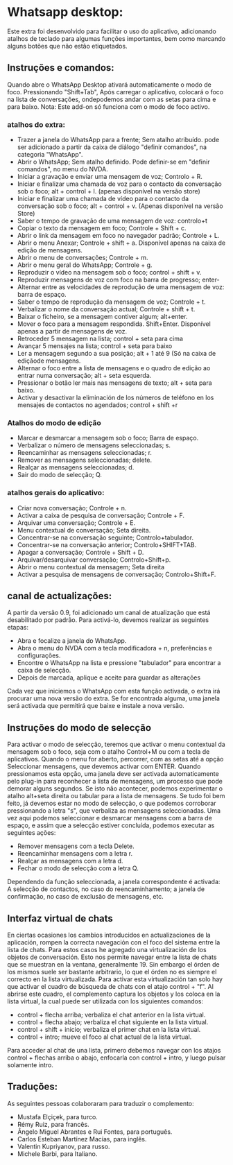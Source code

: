 ﻿# Whatsapp desktop:
Este extra foi desenvolvido para facilitar o uso do aplicativo, adicionando atalhos de teclado para algumas funções importantes, bem como marcando alguns botões que não estão etiquetados.

## Instruções e comandos:
Quando abre o WhatsApp Desktop ativará automaticamente o modo de foco. Pressionando "Shift+Tab", Após carregar o aplicativo, colocará o foco na lista de conversações, ondepodemos andar com as setas para cima e para baixo.
Nota: Este add-on só funciona com o modo de foco activo.

### atalhos do extra:

* Trazer a janela do WhatsApp para a frente; Sem atalho atribuído. pode ser adicionado a partir da caixa de diálogo "definir comandos", na categoria "WhatsApp".
* Abrir o WhatsApp; Sem atalho definido. Pode definir-se em "definir comandos", no menu do NVDA.
* Iniciar a gravação e enviar  uma mensagem de voz; Controlo + R.
* Iniciar e finalizar uma chamada de voz para o contacto da conversação sob o foco; alt + control + l. (apenas disponível na versão  store)
* Iniciar e finalizar uma chamada de vídeo para o contacto da conversação sob o foco; alt + control + v. (Apenas disponível na versão Store)
* Saber o tempo de gravação de uma mensagem de voz: controlo+t
* Copiar o texto da mensagem em foco; Controle + Shift + c.
* Abrir o link da mensagem em foco no navegador padrão; Controle + L.
* Abrir o menu Anexar; Controle + shift + a. Disponível apenas na caixa de edição de mensagens.
* Abrir o menu de conversações; Controle + m.
* Abrir o menu geral do WhatsApp; Controle + g.
* Reproduzir o vídeo na mensagem  sob o foco; control + shift + v.
* Reproduzir mensagens de voz com foco na barra de progresso; enter-
* Alternar entre as velocidades de reprodução de uma mensagem de voz: barra de espaço. 
* Saber o tempo de reprodução da mensagem de voz; Controle + t.
* Verbalizar o nome da conversação actual; Controle + shift + t.
* Baixar o ficheiro, se a mensagem contiver algum; alt+enter.
* Mover o foco para a mensagem respondida. Shift+Enter. Disponível apenas a partir de mensagens de voz.
* Retroceder 5 mensagem na lista; control + seta para cima
* Avançar 5 mensajes na lista; control + seta para baixo
* Ler a mensagem segundo a sua posição; alt + 1 até 9 (Só na caixa de ediçãode mensagens.
* Alternar o foco entre a lista de mensagens e o quadro de edição ao entrar numa conversação; alt + seta esquerda.
* Pressionar o botão ler mais nas mensagens de texto; alt + seta para baixo.
* Activar y desactivar la eliminación de los números de teléfono en los mensajes de contactos no agendados; control + shift +r

### Atalhos do modo de edição

* Marcar e desmarcar a mensagem sob o foco; Barra de espaço.
* Verbalizar o número de mensagens seleccionadas; s.
* Reencaminhar as mensagens seleccionadas; r.
* Remover as mensagens seleccionadas; delete.
* Realçar as mensagens seleccionadas; d.
* Sair do modo de selecção; Q.

### atalhos gerais do aplicativo:

* Criar nova conversação; Controle + n.
* Activar a caixa de pesquisa de conversação; Controle + F.
* Arquivar uma conversação; Controle + E.
* Menu contextual de conversação; Seta direita.
* Concentrar-se na conversação seguinte; Controlo+tabulador.
* Concentrar-se na conversação anterior; Controlo+SHIFT+TAB.
* Apagar a conversação; Controle + Shift + D.
* Arquivar/desarquivar conversação; Controlo+Shift+p.
* Abrir o menu contextual da mensagem; Seta direita
* Activar a pesquisa de mensagens de conversação; Controlo+Shift+F.

## canal de actualizações:
A partir da versão 0.9, foi adicionado um canal de atualização que está desabilitado por padrão.
Para activá-lo, devemos realizar as seguintes etapas:

* Abra e focalize a janela do WhatsApp.
* Abra o menu do NVDA com a tecla modificadora + n, preferências e configurações.
* Encontre o WhatsApp na lista e pressione "tabulador"  para encontrar a caixa de selecção.
* Depois de marcada, aplique e aceite para guardar as alterações

Cada vez que iniciemos o WhatsApp com esta função activada, o extra irá procurar uma nova versão do extra. Se for encontrada alguma, uma janela será activada que permitirá que  baixe e instale a nova versão.

## Instruções do modo de selecção
Para activar o modo de selecção, teremos que activar o menu contextual da mensagem sob o foco, seja com o atalho Control+M ou com a tecla de aplicativos.
Quando o menu for aberto, percorrer, com  as setas até a opção Seleccionar mensagens, que devemos activar com ENTER.
Quando pressionamos esta opção, uma janela deve ser activada automaticamente pelo plug-in para reconhecer a lista de mensagens, um processo que pode demorar alguns segundos. Se isto não acontecer, podemos experimentar o atalho alt+seta direita ou tabular para a lista de mensagens.
Se tudo foi bem feito, já devemos estar no modo de selecção, o que podemos corroborar pressionando a letra "s", que verbaliza as mensagens seleccionadas.
Uma vez aqui podemos seleccionar e desmarcar mensagens com a barra de espaço, e assim que a selecção estiver concluída, podemos executar as seguintes ações:

* Remover mensagens com a tecla Delete.
* Reencaminhar mensagens com a letra r.
* Realçar as mensagens com a letra d.
* Fechar o modo de selecção com a letra Q.

Dependendo da função seleccionada, a janela correspondente é activada: A selecção de contactos, no caso do reencaminhamento; a janela de confirmação, no caso de exclusão de mensagens, etc.

## Interfaz virtual de chats

En ciertas ocasiones los cambios introducidos en actualizaciones de la aplicación, rompen la correcta navegación con el foco del sistema entre la lista de chats.
Para estos casos he agregado una virtualización de los objetos de conversación. Esto  nos permite navegar entre la lista de chats que se muestran en la ventana, generalmente 19. Sin embargo el órden de los mismos suele ser bastante arbitrario, lo que el órden no es siempre el correcto en la lista virtualizada. 
Para activar esta virtualización tan solo hay que activar el cuadro de búsqueda de chats con el atajo control + "f". Al abrirse este cuadro, el complemento captura los objetos y los coloca en la lista virtual, la cual puede ser utilizada con los siguientes comandos:

* control + flecha arriba; verbaliza el chat anterior en la lista virtual.
* control + flecha abajo; verbaliza el chat siguiente en la lista virtual.
* control + shift + inicio; verbaliza el primer chat en la lista virtual.
* control + intro; mueve el foco al chat actual de la lista virtual.

Para acceder al chat de una lista, primero debemos  navegar con los atajos control + flechas arriba o abajo, enfocarla con control + intro, y luego pulsar solamente intro.
 
## Traduções:

As seguintes pessoas colaboraram para traduzir o complemento:

* Mustafa Elçiçek, para turco.
* Rémy Ruiz, para francês.
* Ângelo Miguel Abrantes e Rui Fontes, para português.
* Carlos Esteban Martínez Macías, para inglês.
* Valentin Kupriyanov, para russo.
* Michele Barbi, para Italiano.

